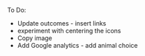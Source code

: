 To Do:

- Update outcomes - insert links
- experiment with centering the icons
- Copy image
- Add Google analytics - add animal choice
